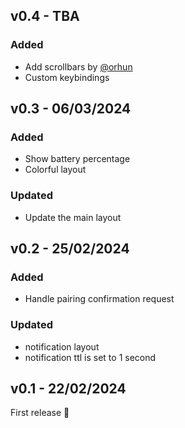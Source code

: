 ## v0.4 - TBA

### Added

- Add scrollbars by [@orhun](https://github.com/orhun/)
- Custom keybindings

## v0.3 - 06/03/2024

### Added

- Show battery percentage
- Colorful layout

### Updated

- Update the main layout

## v0.2 - 25/02/2024

### Added

- Handle pairing confirmation request

### Updated

- notification layout
- notification ttl is set to 1 second

## v0.1 - 22/02/2024

First release 🎉
